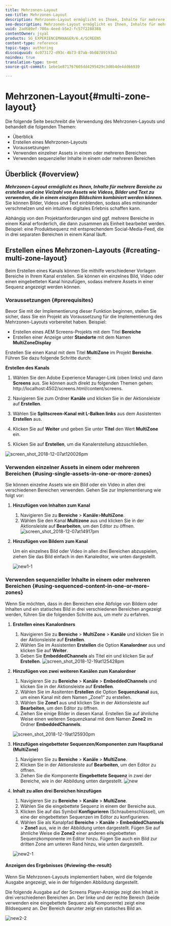 ```yaml
---
title: Mehrzonen-Layout
seo-title: Mehrzonen-Layout
description: Mehrzonen-Layout ermöglicht es Ihnen, Inhalte für mehrere Bereiche zu erstellen und eine Vielzahl von Assets wie Videos, Bilder und Text zu verwenden, die in einem einzigen Bildschirm kombiniert werden können. Auf dieser Seite erfahren Sie mehr.
seo-description: Mehrzonen-Layout ermöglicht es Ihnen, Inhalte für mehrere Bereiche zu erstellen und eine Vielzahl von Assets wie Videos, Bilder und Text zu verwenden, die in einem einzigen Bildschirm kombiniert werden können. Auf dieser Seite erfahren Sie mehr.
uuid: 2ad689ef-700a-4eed-b5e2-fc57f2288388
contentOwner: jsyal
products: SG_EXPERIENCEMANAGER/6.4/SCREENS
content-type: reference
topic-tags: authoring
discoiquuid: 4c073172-d93c-4b73-87ab-0b08789193a3
noindex: true
translation-type: tm+mt
source-git-commit: 1ebe1e871767605dd4295429c3d0b4de4dd66939

---
```



# Mehrzonen-Layout{#multi-zone-layout}

Die folgende Seite beschreibt die Verwendung des Mehrzonen-Layouts und behandelt die folgenden Themen:

* Überblick
* Erstellen eines Mehrzonen-Layouts
* Voraussetzungen
* Verwenden einzelner Assets in einem oder mehreren Bereichen
* Verwenden sequenzieller Inhalte in einem oder mehreren Bereichen

## Überblick {#overview}

***Mehrzonen-Layout ermöglicht es Ihnen, Inhalte für mehrere Bereiche zu erstellen und eine Vielzahl von Assets wie Videos, Bilder und Text zu verwenden, die in einem einzigen Bildschirm kombiniert werden können.*** Sie können Bilder, Videos und Text einblenden, sodass alles miteinander verschmelzen und ein intuitives digitales Erlebnis schaffen kann.

Abhängig von den Projektanforderungen sind ggf. mehrere Bereiche in einem Kanal erforderlich, die dann zusammen als Einheit bearbeitet werden. Beispiel: eine Produktsequenz mit entsprechendem Social-Media-Feed, die in drei separaten Bereichen in einem Kanal läuft.

## Erstellen eines Mehrzonen-Layouts {#creating-multi-zone-layout}

Beim Erstellen eines Kanals können Sie mithilfe verschiedener Vorlagen Bereiche in Ihrem Kanal erstellen. Sie können ein einzelnes Bild, Video oder einen eingebetteten Kanal hinzufügen, sodass mehrere Assets in einer Sequenz angezeigt werden können.

### Voraussetzungen {#prerequisites}

Bevor Sie mit der Implementierung dieser Funktion beginnen, stellen Sie sicher, dass Sie ein Projekt als Voraussetzung für die Implementierung des Mehrzonen-Layouts vorbereitet haben. Beispiel:

* Erstellen eines AEM Screens-Projekts mit dem Titel **Bereiche**
* Erstellen einer Anzeige unter **Standorte** mit dem Namen **MultiZoneDisplay**

Erstellen Sie einen Kanal mit dem Titel **MultiZone** im Projekt **Bereiche**. Führen Sie dazu folgende Schritte durch:

**Erstellen des Kanals**

1. Wählen Sie den Adobe Experience Manager-Link (oben links) und dann **Screens** aus. Sie können auch direkt zu folgenden Themen gehen: http://localhost:4502/screens.html/content/screens.
1. Navigieren Sie zum Ordner **Kanäle** und klicken Sie in der Aktionsleiste auf **Erstellen**.

1. Wählen Sie **Splitscreen-Kanal mit L-Balken links** aus dem Assistenten **Erstellen** aus.

1. Klicken Sie auf **Weiter** und geben Sie unter **Titel** den Wert **MultiZone** ein.

1. Klicken Sie auf **Erstellen**, um die Kanalerstellung abzuschließen.

![screen_shot_2018-12-07at120026pm](assets/screen_shot_2018-12-07at120026pm.png)

### Verwenden einzelner Assets in einem oder mehreren Bereichen {#using-single-assets-in-one-or-more-zones}

Sie können einzelne Assets wie ein Bild oder ein Video in allen drei verschiedenen Bereichen verwenden. Gehen Sie zur Implementierung wie folgt vor:

1. **Hinzufügen von Inhalten zum Kanal**

   1. Navigieren Sie zu **Bereiche** > **Kanäle**>**MultiZone**.
   1. Wählen Sie den Kanal **Multizone** aus und klicken Sie in der Aktionsleiste auf **Bearbeiten**, um den Editor zu öffnen.
   ![screen_shot_2018-12-07at14917pm](assets/screen_shot_2018-12-07at14917pm.png)

1. **Hinzufügen von Bildern zum Kanal**

   Um ein einzelnes Bild oder Video in allen drei Bereichen abzuspielen, ziehen Sie das Bild einfach in den Kanaleditor, wie unten dargestellt.

   ![new1-1](assets/new1-1.gif)

### Verwenden sequenzieller Inhalte in einem oder mehreren Bereichen {#using-sequenced-content-in-one-or-more-zones}

Wenn Sie möchten, dass in den Bereichen eine Abfolge von Bildern oder Inhalten und ein statisches Bild in drei verschiedenen Bereichen angezeigt werden, führen Sie die folgenden Schritte aus, um mehr zu erfahren.

1. **Erstellen eines Kanalordners**

   1. Navigieren Sie zu **Bereiche** > **MultiZone** > **Kanäle** und klicken Sie in der Aktionsleiste auf **Erstellen**.
   1. Wählen Sie im Assistenten **Erstellen** die Option **Kanalordner** aus und klicken Sie auf **Weiter**.
   1. Geben Sie **EmbeddedChannels** als Titel ein und klicken Sie auf **Erstellen**.
   ![screen_shot_2018-12-19at125428pm](assets/screen_shot_2018-12-19at125428pm.png)

1. **Hinzufügen von zwei weiteren Kanälen zum Kanalordner**

   1. Navigieren Sie zu **Bereiche** > **Kanäle** > **EmbeddedChannels** und klicken Sie in der Aktionsleiste auf **Erstellen**.
   1. Wählen Sie im Assitenten **Erstellen** die Option **Sequenzkanal** aus, um einen Kanal mit dem Namen „Zone1“ zu erstellen.
   1. Wählen Sie **Zone1** aus und klicken Sie in der Aktionsleiste auf **Bearbeiten**, um den Editor zu öffnen.
   1. Ziehen Sie einige Bilder in diesen Kanal.
   Erstellen Sie auf ähnliche Weise einen weiteren Sequenzkanal mit dem Namen **Zone2** im Ordner **EmbeddedChannels**.

   ![screen_shot_2018-12-19at125930pm](assets/screen_shot_2018-12-19at125930pm.png)

1. **Hinzufügen eingebetteter Sequenzen/Komponenten zum Hauptkanal (MultiZone)**

   1. Navigieren Sie zu **Bereiche** > **Kanäle** > **MultiZone**.
   1. Klicken Sie in der Aktionsleiste auf **Bearbeiten**, um den Editor zu öffnen.
   1. Ziehen Sie die Komponente **Eingebettete Sequenz** in zwei der Bereiche, wie in der Abbildung unten dargestellt.
   ![new](assets/new.gif)

1. **Inhalt zu allen drei Bereichen hinzufügen**

   1. Navigieren Sie zu **Bereiche** > **Kanäle** > **MultiZone**.
   1. Wählen Sie die eingebettete Sequenz in einem der Bereiche aus.
   1. Klicken Sie auf das Symbol **Konfigurieren** (Schraubenschlüssel), um eine der eingebetteten Sequenzen im Editor zu konfigurieren.
   1. Wählen Sie als Kanalpfad **Bereiche** > **Kanäle** > **EmbeddedChannels** > **Zone1** aus, wie in der Abbildung unten dargestellt.
   Fügen Sie auf ähnliche Weise die **Zone2** einer anderen eingebetteten Sequenzkomponente im Editor hinzu. Fügen Sie auch ein Bild zur dritten Zone am unteren Rand hinzu, wie unten dargestellt.

   ![new2-1](assets/new2-1.gif)

#### Anzeigen des Ergebnisses {#viewing-the-result}

Wenn Sie Mehrzonen-Layouts implementiert haben, wird die folgende Ausgabe angezeigt, wie in der folgenden Abbildung dargestellt.

Die folgende Ausgabe auf der Screens Player-Anzeige zeigt den Inhalt in drei verschiedenen Bereichen an. Der linke und der rechte Bereich (beide verwenden eine eingebettete Sequenz als Komponente) zeigt eine Bildsequenz an. Der Bereich darunter zeigt ein statisches Bild an.

![new2-2](assets/new2-2.gif)

